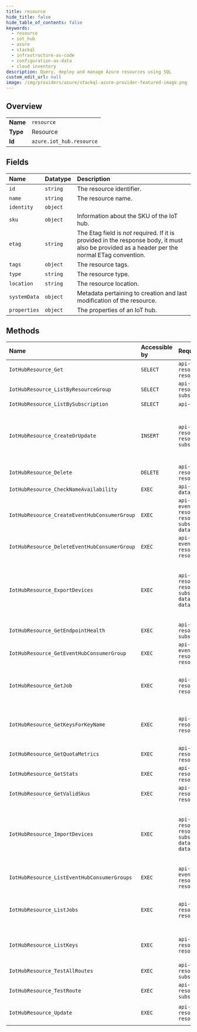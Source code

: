```yaml
---
title: resource
hide_title: false
hide_table_of_contents: false
keywords:
  - resource
  - iot_hub
  - azure    
  - stackql
  - infrastructure-as-code
  - configuration-as-data
  - cloud inventory
description: Query, deploy and manage Azure resources using SQL
custom_edit_url: null
image: /img/providers/azure/stackql-azure-provider-featured-image.png
---
```

  
    

## Overview
<table><tbody>
<tr><td><b>Name</b></td><td><code>resource</code></td></tr>
<tr><td><b>Type</b></td><td>Resource</td></tr>
<tr><td><b>Id</b></td><td><code>azure.iot_hub.resource</code></td></tr>
</tbody></table>

## Fields
| Name | Datatype | Description |
|:-----|:---------|:------------|
| `id` | `string` | The resource identifier. |
| `name` | `string` | The resource name. |
| `identity` | `object` |  |
| `sku` | `object` | Information about the SKU of the IoT hub. |
| `etag` | `string` | The Etag field is *not* required. If it is provided in the response body, it must also be provided as a header per the normal ETag convention. |
| `tags` | `object` | The resource tags. |
| `type` | `string` | The resource type. |
| `location` | `string` | The resource location. |
| `systemData` | `object` | Metadata pertaining to creation and last modification of the resource. |
| `properties` | `object` | The properties of an IoT hub. |
## Methods
| Name | Accessible by | Required Params | Description |
|:-----|:--------------|:----------------|:------------|
| `IotHubResource_Get` | `SELECT` | `api-version, resourceGroupName, resourceName, subscriptionId` | Get the non-security related metadata of an IoT hub. |
| `IotHubResource_ListByResourceGroup` | `SELECT` | `api-version, resourceGroupName, subscriptionId` | Get all the IoT hubs in a resource group. |
| `IotHubResource_ListBySubscription` | `SELECT` | `api-version, subscriptionId` | Get all the IoT hubs in a subscription. |
| `IotHubResource_CreateOrUpdate` | `INSERT` | `api-version, resourceGroupName, resourceName, subscriptionId, data__sku` | Create or update the metadata of an Iot hub. The usual pattern to modify a property is to retrieve the IoT hub metadata and security metadata, and then combine them with the modified values in a new body to update the IoT hub. |
| `IotHubResource_Delete` | `DELETE` | `api-version, resourceGroupName, resourceName, subscriptionId` | Delete an IoT hub. |
| `IotHubResource_CheckNameAvailability` | `EXEC` | `api-version, subscriptionId, data__name` | Check if an IoT hub name is available. |
| `IotHubResource_CreateEventHubConsumerGroup` | `EXEC` | `api-version, eventHubEndpointName, name, resourceGroupName, resourceName, subscriptionId, data__properties` | Add a consumer group to an Event Hub-compatible endpoint in an IoT hub. |
| `IotHubResource_DeleteEventHubConsumerGroup` | `EXEC` | `api-version, eventHubEndpointName, name, resourceGroupName, resourceName, subscriptionId` | Delete a consumer group from an Event Hub-compatible endpoint in an IoT hub. |
| `IotHubResource_ExportDevices` | `EXEC` | `api-version, resourceGroupName, resourceName, subscriptionId, data__excludeKeys, data__exportBlobContainerUri` | Exports all the device identities in the IoT hub identity registry to an Azure Storage blob container. For more information, see: https://docs.microsoft.com/azure/iot-hub/iot-hub-devguide-identity-registry#import-and-export-device-identities. |
| `IotHubResource_GetEndpointHealth` | `EXEC` | `api-version, iotHubName, resourceGroupName, subscriptionId` | Get the health for routing endpoints. |
| `IotHubResource_GetEventHubConsumerGroup` | `EXEC` | `api-version, eventHubEndpointName, name, resourceGroupName, resourceName, subscriptionId` | Get a consumer group from the Event Hub-compatible device-to-cloud endpoint for an IoT hub. |
| `IotHubResource_GetJob` | `EXEC` | `api-version, jobId, resourceGroupName, resourceName, subscriptionId` | Get the details of a job from an IoT hub. For more information, see: https://docs.microsoft.com/azure/iot-hub/iot-hub-devguide-identity-registry. |
| `IotHubResource_GetKeysForKeyName` | `EXEC` | `api-version, keyName, resourceGroupName, resourceName, subscriptionId` | Get a shared access policy by name from an IoT hub. For more information, see: https://docs.microsoft.com/azure/iot-hub/iot-hub-devguide-security. |
| `IotHubResource_GetQuotaMetrics` | `EXEC` | `api-version, resourceGroupName, resourceName, subscriptionId` | Get the quota metrics for an IoT hub. |
| `IotHubResource_GetStats` | `EXEC` | `api-version, resourceGroupName, resourceName, subscriptionId` | Get the statistics from an IoT hub. |
| `IotHubResource_GetValidSkus` | `EXEC` | `api-version, resourceGroupName, resourceName, subscriptionId` | Get the list of valid SKUs for an IoT hub. |
| `IotHubResource_ImportDevices` | `EXEC` | `api-version, resourceGroupName, resourceName, subscriptionId, data__inputBlobContainerUri, data__outputBlobContainerUri` | Import, update, or delete device identities in the IoT hub identity registry from a blob. For more information, see: https://docs.microsoft.com/azure/iot-hub/iot-hub-devguide-identity-registry#import-and-export-device-identities. |
| `IotHubResource_ListEventHubConsumerGroups` | `EXEC` | `api-version, eventHubEndpointName, resourceGroupName, resourceName, subscriptionId` | Get a list of the consumer groups in the Event Hub-compatible device-to-cloud endpoint in an IoT hub. |
| `IotHubResource_ListJobs` | `EXEC` | `api-version, resourceGroupName, resourceName, subscriptionId` | Get a list of all the jobs in an IoT hub. For more information, see: https://docs.microsoft.com/azure/iot-hub/iot-hub-devguide-identity-registry. |
| `IotHubResource_ListKeys` | `EXEC` | `api-version, resourceGroupName, resourceName, subscriptionId` | Get the security metadata for an IoT hub. For more information, see: https://docs.microsoft.com/azure/iot-hub/iot-hub-devguide-security. |
| `IotHubResource_TestAllRoutes` | `EXEC` | `api-version, iotHubName, resourceGroupName, subscriptionId` | Test all routes configured in this Iot Hub |
| `IotHubResource_TestRoute` | `EXEC` | `api-version, iotHubName, resourceGroupName, subscriptionId, data__route` | Test the new route for this Iot Hub |
| `IotHubResource_Update` | `EXEC` | `api-version, resourceGroupName, resourceName, subscriptionId` | Update an existing IoT Hub tags. to update other fields use the CreateOrUpdate method |
